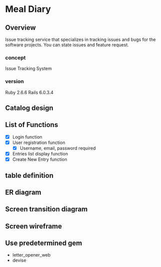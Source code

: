 # Meal Diary

## Overview

Issue tracking service that specializes in tracking issues and bugs for the software projects. You can state issues and feature request.

### concept

Issue Tracking System

### version

Ruby 2.6.6 Rails 6.0.3.4

## Catalog design



## List of Functions

- [x] Login function
- [x] User registration function
  - [x] Username, email, password required
- [x] Entries list display function
- [x] Create New Entry function

## table definition



## ER diagram



## Screen transition diagram



## Screen wireframe



## Use predetermined gem

- letter_opener_web
- devise